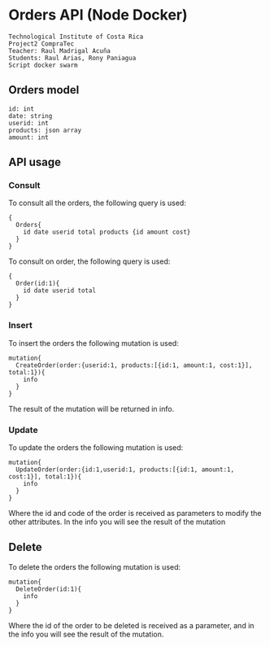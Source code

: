 # Orders API (Node Docker) 
```
Technological Institute of Costa Rica
Project2 CompraTec
Teacher: Raul Madrigal Acuña
Students: Raul Arias, Rony Paniagua
Script docker swarm
```

## Orders model
```
id: int
date: string
userid: int
products: json array
amount: int
```

## API usage

### Consult
To consult all the orders, the following query is used: 
```
{
  Orders{
    id date userid total products {id amount cost}
  }
}
```
To consult on order, the following query is used: 
```
{
  Order(id:1){
    id date userid total
  }
}
```

### Insert
To insert the orders the following mutation is used:
```
mutation{
  CreateOrder(order:{userid:1, products:[{id:1, amount:1, cost:1}], total:1}){
    info
  }
}
```
The result of the mutation will be returned in info.

### Update
To update the orders the following mutation is used:
```
mutation{
  UpdateOrder(order:{id:1,userid:1, products:[{id:1, amount:1, cost:1}], total:1}){
    info
  }
}
```
Where the id and code of the order is received as parameters to modify the other attributes. In the info you will see the result of the mutation

## Delete
To delete the orders the following mutation is used:
```
mutation{
  DeleteOrder(id:1){
    info
  }
}
```
Where the id of the order to be deleted is received as a parameter, and in the info you will see the result of the mutation.
